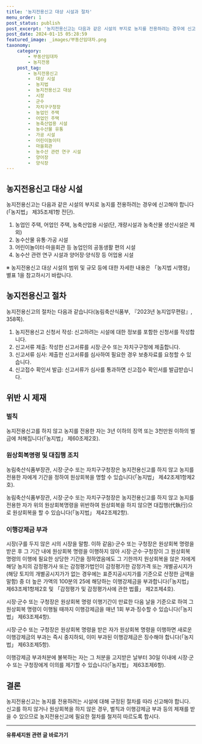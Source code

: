 ```yaml
---
title: '농지전용신고 대상 시설과 절차'
menu_order: 1
post_status: publish
post_excerpt: '농지전용신고는 다음과 같은 시설의 부지로 농지를 전용하려는 경우에 신고해야 합니다  농지법  제35조제1항 전단 .'
post_date: 2024-01-15 05:28:59
featured_image: _images/부동산임대차.png
taxonomy:
    category:
        - 부동산임대차
        - 농지전용
    post_tag:
        - 농지전용신고
        -  대상 시설
        -  농지법
        -  농지전용신고 대상
        -  시장
        -  군수
        -  자치구구청장
        -  농업인 주택
        -  어업인 주택
        -  농축산업용 시설
        -  농수산물 유통
        -  가공 시설
        -  어린이놀이터
        -  마을회관
        -  농수산 관련 연구 시설
        -  양어장
        -  양식장
---
```



## 농지전용신고 대상 시설

농지전용신고는 다음과 같은 시설의 부지로 농지를 전용하려는 경우에 신고해야 합니다(「농지법」 제35조제1항 전단).

1. 농업인 주택, 어업인 주택, 농축산업용 시설(단, 개량시설과 농축산물 생산시설은 제외)
2. 농수산물 유통·가공 시설
3. 어린이놀이터·마을회관 등 농업인의 공동생활 편의 시설
4. 농수산 관련 연구 시설과 양어장·양식장 등 어업용 시설

※ 농지전용신고 대상 시설의 범위 및 규모 등에 대한 자세한 내용은 「농지법 시행령」 별표 1을 참고하시기 바랍니다.

## 농지전용신고 절차

농지전용신고의 절차는 다음과 같습니다(농림축산식품부, 『2023년 농지업무편람』, 358쪽).

1. 농지전용신고 신청서 작성: 신고하려는 시설에 대한 정보를 포함한 신청서를 작성합니다.
2. 신고서류 제출: 작성한 신고서류를 시장·군수 또는 자치구구청에 제출합니다.
3. 신고서류 심사: 제출한 신고서류를 심사하여 필요한 경우 보충자료를 요청할 수 있습니다.
4. 신고접수 확인서 발급: 신고서류가 심사를 통과하면 신고접수 확인서를 발급받습니다.

## 위반 시 제재

### 벌칙

농지전용신고를 하지 않고 농지를 전용한 자는 3년 이하의 징역 또는 3천만원 이하의 벌금에 처해집니다(「농지법」 제60조제2호).

### 원상회복명령 및 대집행 조치

농림축산식품부장관, 시장·군수 또는 자치구구청장은 농지전용신고를 하지 않고 농지를 전용한 자에게 기간을 정하여 원상회복을 명할 수 있습니다(「농지법」 제42조제1항제2호).

농림축산식품부장관, 시장·군수 또는 자치구구청장은 농지전용신고를 하지 않고 농지를 전용한 자가 위의 원상회복명령을 위반하여 원상회복을 하지 않으면 대집행(代執行)으로 원상회복을 할 수 있습니다(「농지법」 제42조제2항).

### 이행강제금 부과

시장(구를 두지 않은 시의 시장을 말함. 이하 같음)·군수 또는 구청장은 원상회복 명령을 받은 후 그 기간 내에 원상회복 명령을 이행하지 않아 시장·군수·구청장이 그 원상회복 명령의 이행에 필요한 상당한 기간을 정하였음에도 그 기한까지 원상회복을 않은 자에게 해당 농지의 감정평가사 또는 감정평가법인이 감정평가한 감정가격 또는 개별공시지가(해당 토지의 개별공시지가가 없는 경우에는 표준지공시지가를 기준으로 산정한 금액을 말함) 중 더 높은 가액의 100분의 25에 해당하는 이행강제금을 부과합니다(「농지법」 제63조제1항제2호 및 「감정평가 및 감정평가사에 관한 법률」 제2조제4호).

시장·군수 또는 구청장은 원상회복 명령 이행기간이 만료한 다음 날을 기준으로 하여 그 원상회복 명령이 이행될 때까지 이행강제금을 매년 1회 부과·징수할 수 있습니다(「농지법」 제63조제4항).

시장·군수 또는 구청장은 원상회복 명령을 받은 자가 원상회복 명령을 이행하면 새로운 이행강제금의 부과는 즉시 중지하되, 이미 부과된 이행강제금은 징수해야 합니다(「농지법」 제63조제5항).

이행강제금 부과처분에 불복하는 자는 그 처분을 고지받은 날부터 30일 이내에 시장·군수 또는 구청장에게 이의를 제기할 수 있습니다(「농지법」 제63조제6항).

## 결론

농지전용신고는 농지를 전용하려는 시설에 대해 규정된 절차를 따라 신고해야 합니다. 신고를 하지 않거나 원상회복을 하지 않은 경우, 벌칙과 이행강제금 부과 등의 제재를 받을 수 있으므로 농지전용신고에 필요한 절차를 철저히 따르도록 합시다.
<!-- wp:separator -->
<hr class="wp-block-separator has-alpha-channel-opacity"/>
<!-- /wp:separator -->

<!-- wp:group {"backgroundColor":"base","layout":{"type":"constrained"}} -->
<div class="wp-block-group has-base-background-color has-background"><!-- wp:paragraph {"align":"center","fontSize":"medium"} -->
<p class="has-text-align-center has-large-font-size"><strong>유류세지원 관련 글 바로가기</strong></p>
<!-- /wp:paragraph -->


<!-- wp:latest-posts
{"categories":[{"id":14360,"count":19,"description":"","link":"https://uknowlaw.com/category/%ec%9c%a0%eb%a5%98%ec%84%b8%ec%a7%80%ec%9b%90/","name":"유류세지원","slug":"유류세지원","taxonomy":"category","parent":0,"meta":[],"_links":{"self":[{"href":"https://uknowlaw.com/wp-json/wp/v2/categories/14360"}],"collection":[{"href":"https://uknowlaw.com/wp-json/wp/v2/categories"}],"about":[{"href":"https://uknowlaw.com/wp-json/wp/v2/taxonomies/category"}],"wp:post_type":[{"href":"https://uknowlaw.com/wp-json/wp/v2/posts?categories=14360"}],"curies":[{"name":"wp","href":"https://api.w.org/{rel}","templated":true}]}}],"postsToShow":100,"excerptLength":28,"postLayout":"grid","columns":2,"featuredImageAlign":"left","featuredImageSizeSlug":"large","fontSize":"small"} /--></div>
<!-- /wp:group -->